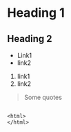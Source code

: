 # Heading 1
## Heading 2

- Link1
- link2

1. link1
2. link2

> Some quotes

```

<html>
</html>

```

